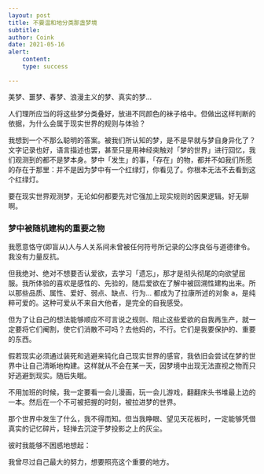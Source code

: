 ```yaml
---
layout: post
title: 不要温和地分类那盏梦境
subtitle: 
author: Coink
date: 2021-05-16
alert: 
    content: 
    type: success

---
```


美梦、噩梦、春梦、浪漫主义的梦、真实的梦...

人们理所应当的将这些梦分类叠好，放进不同颜色的袜子格中。但做出这样判断的依据，为什么会属于现实世界的规则与体验？

我想到一个不那么聪明的答案。被我们所认知的梦，是不是早就与梦自身异化了？文字记录也好，语言描述也罢，甚至只是用神经突触对「梦的世界」进行回忆，我们观测到的都不是梦本身。梦中「发生」的事，「存在」的物，都并不如我们所愿的存在于那里：并不是因为梦中有一个红绿灯，你看见了。你根本无法不去看到这个红绿灯。

要在现实世界观测梦，无论如何都要先对它强加上现实规则的因果逻辑。好无聊啊。

### 梦中被随机建构的重要之物

我愿意恪守(即盲从)人与人关系间未曾被任何符号所记录的公序良俗与道德律令。我没有力量反抗。

但我绝对、绝对不想要否认爱欲，去学习「遗忘」，那才是彻头彻尾的向欲望屈服。我所体验的喜欢是感性的、先验的，随后爱欲在了解中被回溯性建构出来。所以那些品质、属性、爱好、弱点、缺点、行为... 都成为了拉康所述的对象 a，是纯粹可爱的。这种可爱从不来自大他者，是完全的自我感受。

但为了让自己的想法能够顺应不可言说之规则、阻止这些爱欲的自我再生产，就一定要将它们阉割，使它们消散不可吗？去他妈的，不行。它们是我要保护的、重要的东西。

假若现实必须通过装死和逃避来钝化自己现实世界的感官，我依旧会尝试在梦的世界中让自己清晰地构建。这样就从不会在某一天，因梦境中出现无法直视之物而只好逃避到现实。随后失眠。

不用加班的时候，我一定要看一会儿漫画，玩一会儿游戏，翻翻床头书堆最上边的一本。然后在一个不可被把握的时刻，被拉进梦的世界。

那个世界中发生了什么，我不得而知。但当我睁眼、望见天花板时，一定能够凭借真实的记忆碎片，轻掸去沉淀于梦投影之上的灰尘。

彼时我能够不困惑地想起：

我曾尽过自己最大的努力，想要照亮这个重要的地方。

